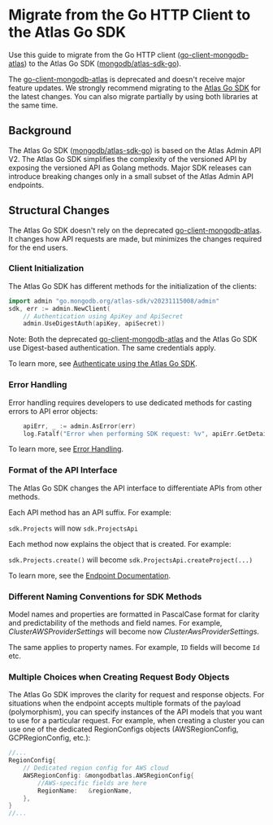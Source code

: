 # Migrate from the Go HTTP Client to the Atlas Go SDK

Use this guide to migrate from the Go HTTP client ([go-client-mongodb-atlas](https://github.com/mongodb/go-client-mongodb-atlas)) to the Atlas Go SDK ([mongodb/atlas-sdk-go](https://github.com/mongodb/atlas-sdk-go)).

The [go-client-mongodb-atlas](https://github.com/mongodb/go-client-mongodb-atlas) is deprecated and doesn't receive major feature updates. We strongly recommend migrating to the [Atlas Go SDK](https://github.com/mongodb/atlas-sdk-go) for the latest changes. You can also migrate partially by using both libraries at the same time. 

## Background

The Atlas Go SDK ([mongodb/atlas-sdk-go](https://github.com/mongodb/atlas-sdk-go)) is based on the Atlas Admin API V2. 
The Atlas Go SDK simplifies the complexity of the versioned API by exposing the versioned API as Golang methods. Major SDK releases can introduce breaking changes only in a small subset of the Atlas Admin API endpoints.

## Structural Changes

The Atlas Go SDK doesn't rely on the deprecated [go-client-mongodb-atlas](https://github.com/mongodb/go-client-mongodb-atlas). It changes how API requests are made, but minimizes the changes required for the end users.

### Client Initialization

The Atlas Go SDK has different methods for the initialization of the clients:

```go
import admin "go.mongodb.org/atlas-sdk/v20231115008/admin" 
sdk, err := admin.NewClient(
    // Authentication using ApiKey and ApiSecret
    admin.UseDigestAuth(apiKey, apiSecret))
```

Note: Both the deprecated [go-client-mongodb-atlas](https://github.com/mongodb/go-client-mongodb-atlas) and the Atlas Go SDK use Digest-based authentication. The same credentials apply. 

To learn more, see [Authenticate using the Atlas Go SDK](https://github.com/mongodb/atlas-sdk-go/blob/main/docs/doc_4_authentication.md).

### Error Handling 

Error handling requires developers to use dedicated methods for casting errors to API error objects:

```go
    apiErr, _ := admin.AsError(err)
    log.Fatalf("Error when performing SDK request: %v", apiErr.GetDetail())
```
To learn more, see [Error Handling](https://github.com/mongodb/atlas-sdk-go/blob/main/docs/doc_2_error_handling.md).

### Format of the API Interface

The Atlas Go SDK changes the API interface to differentiate APIs from other methods.  

Each API method has an API suffix. For example:

`sdk.Projects` will now `sdk.ProjectsApi`

Each method now explains the object that is created. For example:

`sdk.Projects.create()` will become `sdk.ProjectsApi.createProject(...)`

To learn more, see the [Endpoint Documentation](https://github.com/mongodb/atlas-sdk-go/blob/main/docs/doc_last_reference.md).

### Different Naming Conventions for SDK Methods

Model names and properties are formatted in PascalCase format for clarity and predictability of the methods and field names. 
For example, _ClusterAWSProviderSettings_ will become now _ClusterAwsProviderSettings_.  

The same applies to property names. For example, `ID` fields will become `Id` etc. 

### Multiple Choices when Creating Request Body Objects

The Atlas Go SDK improves the clarity for request and response objects. For situations when the endpoint accepts multiple formats of the payload (polymorphism), you can specify instances of the API models that you want to use for a particular request. For example, when creating a cluster you can use one of the dedicated RegionConfigs objects (AWSRegionConfig, GCPRegionConfig, etc.): 


```go
//...
RegionConfig{
 	// Dedicated region config for AWS cloud
    AWSRegionConfig: &mongodbatlas.AWSRegionConfig{
        //AWS-specific fields are here
        RegionName:   &regionName, 
    },
}
//...
```
